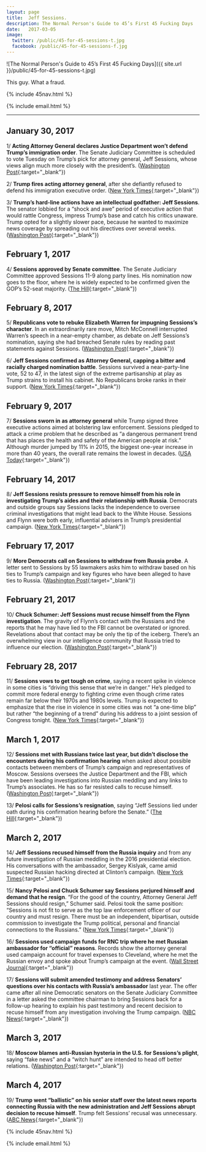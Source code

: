 ```yaml
---
layout: page
title:  Jeff Sessions.
description: The Normal Person's Guide to 45’s First 45 Fucking Days
date:   2017-03-05
image:
  twitter: /public/45-for-45-sessions-t.jpg
  facebook: /public/45-for-45-sessions-f.jpg
---
```

![The Normal Person's Guide to 45’s First 45 Fucking Days]({{ site.url }}/public/45-for-45-sessions-t.jpg)

<p class="lead">This guy. What a fraud.</p>

{% include 45nav.html %}

<!-- MailChimp -->
{% include email.html %}

<hr>


<h2 class="dateline">January 30, 2017</h2>

1/ **Acting Attorney General declares Justice Department won’t defend Trump’s immigration order**. The Senate Judiciary Committee is scheduled to vote Tuesday on Trump’s pick for attorney general, Jeff Sessions, whose views align much more closely with the president’s. ([Washington Post](https://www.washingtonpost.com/news/post-nation/wp/2017/01/30/trump-says-all-is-going-well-on-immigration-order-amid-questions-and-confusion/){:target="_blank"})

2/ **Trump fires acting attorney general**, after she defiantly refused to defend his immigration executive order. ([New York Times](https://www.nytimes.com/2017/01/30/us/politics/trump-immigration-ban-memo.html){:target="_blank"})

3/ **Trump’s hard-line actions have an intellectual godfather: Jeff Sessions**. The senator lobbied for a “shock and awe” period of executive action that would rattle Congress, impress Trump’s base and catch his critics unaware. Trump opted for a slightly slower pace, because he wanted to maximize news coverage by spreading out his directives over several weeks. ([Washington Post](https://www.washingtonpost.com/politics/trumps-hard-line-actions-have-an-intellectual-godfather-jeff-sessions/2017/01/30/ac393f66-e4d4-11e6-ba11-63c4b4fb5a63_story.html){:target="_blank"})

<h2 class="dateline">February 1, 2017</h2>

4/ **Sessions approved by Senate committee**. The Senate Judiciary Committee approved Sessions 11-9 along party lines. His nomination now goes to the floor, where he is widely expected to be confirmed given the GOP’s 52-seat majority. ([The Hill](http://thehill.com/homenews/administration/317035-sessions-approved-by-senate-committee){:target="_blank"})

<h2 class="dateline">February 8, 2017</h2>

5/ **Republicans vote to rebuke Elizabeth Warren for impugning Sessions’s character**. In an extraordinarily rare move, Mitch McConnell interrupted Warren’s speech in a near-empty chamber, as debate on Jeff Sessions’s nomination, saying she had breached Senate rules by reading past statements against Sessions. ([Washington Post](https://www.washingtonpost.com/news/powerpost/wp/2017/02/07/republicans-vote-to-rebuke-elizabeth-warren-for-impugning-sessionss-character/){:target="_blank"})

6/ **Jeff Sessions confirmed as Attorney General, capping a bitter and racially charged nomination battle**. Sessions survived a near-party-line vote, 52 to 47, in the latest sign of the extreme partisanship at play as Trump strains to install his cabinet. No Republicans broke ranks in their support. ([New York Times](https://www.nytimes.com/2017/02/08/us/politics/jeff-sessions-attorney-general-confirmation.html){:target="_blank"})

<h2 class="dateline">February 9, 2017</h2>

7/ **Sessions sworn in as attorney general** while Trump signed three executive actions aimed at bolstering law enforcement. Sessions pledged to attack a crime problem that he described as “a dangerous permanent trend that has places the health and safety of the American people at risk.” Although murder jumped by 11% in 2015, the biggest one-year increase in more than 40 years, the overall rate remains the lowest in decades. ([USA Today](http://www.usatoday.com/story/news/politics/2017/02/09/jeff-sessions-sworn-84th-attorney-general-executive-actions/97691732/){:target="_blank"})

<h2 class="dateline">February 14, 2017</h2>

8/ **Jeff Sessions resists pressure to remove himself from his role in investigating Trump’s aides and their relationship with Russia**. Democrats and outside groups say Sessions lacks the independence to oversee criminal investigations that might lead back to the White House. Sessions and Flynn were both early, influential advisers in Trump’s presidential campaign. ([New York Times](https://www.nytimes.com/2017/02/14/us/politics/attorney-general-jeff-sessions-russia-inquiries.html){:target="_blank"})

<h2 class="dateline">February 17, 2017</h2>

9/ **More Democrats call on Sessions to withdraw from Russia probe**. A letter sent to Sessions by 55 lawmakers asks him to withdraw based on his ties to Trump’s campaign and key figures who have been alleged to have ties to Russia. ([Washington Post](https://www.washingtonpost.com/news/powerpost/wp/2017/02/17/more-democrats-call-on-sessions-to-withdraw-from-russia-probe/){:target="_blank"})

<h2 class="dateline">February 21, 2017</h2>

10/ **Chuck Schumer: Jeff Sessions must recuse himself from the Flynn investigation**. The gravity of Flynn’s contact with the Russians and the reports that he may have lied to the FBI cannot be overstated or ignored. Revelations about that contact may be only the tip of the iceberg. There’s an overwhelming view in our intelligence community that Russia tried to influence our election. ([Washington Post](https://www.washingtonpost.com/opinions/chuck-schumer-jeff-sessions-must-recuse-himself-from-the-flynn-investigation/2017/02/21/ddecef5c-f556-11e6-8d72-263470bf0401_story.html){:target="_blank"})

<h2 class="dateline">February 28, 2017</h2>

11/ **Sessions vows to get tough on crime**, saying a recent spike in violence in some cities is “driving this sense that we’re in danger.” He’s pledged to commit more federal energy to fighting crime even though crime rates remain far below their 1970s and 1980s levels. Trump is expected to emphasize that the rise in violence in some cities was not “a one-time blip” but rather “the beginning of a trend” during his address to a joint session of Congress tonight. ([New York Times](https://www.nytimes.com/2017/02/28/us/politics/jeff-sessions-crime.html){:target="_blank"})

<h2 class="dateline">March 1, 2017</h2>

12/ **Sessions met with Russians twice last year, but didn’t disclose the encounters during his confirmation hearing** when asked about possible contacts between members of Trump’s campaign and representatives of Moscow. Sessions oversees the Justice Department and the FBI, which have been leading investigations into Russian meddling and any links to Trump’s associates. He has so far resisted calls to recuse himself. ([Washington Post](https://www.washingtonpost.com/world/national-security/sessions-spoke-twice-with-russian-ambassador-during-trumps-presidential-campaign-justice-officials-say/2017/03/01/77205eda-feac-11e6-99b4-9e613afeb09f_story.html){:target="_blank"})

13/ **Pelosi calls for Sessions’s resignation**, saying “Jeff Sessions lied under oath during his confirmation hearing before the Senate.” ([The Hill](http://thehill.com/blogs/blog-briefing-room/news/321938-pelosi-calls-on-sessions-to-resign){:target="_blank"})

<h2 class="dateline">March 2, 2017</h2>

14/ **Jeff Sessions recused himself from the Russia inquiry** and from any future investigation of Russian meddling in the 2016 presidential election. His conversations with the ambassador, Sergey Kislyak, came amid suspected Russian hacking directed at Clinton’s campaign. ([New York Times](https://www.nytimes.com/2017/03/02/us/politics/jeff-sessions-russia-trump-investigation-democrats.html){:target="_blank"})

15/ **Nancy Pelosi and Chuck Schumer say Sessions perjured himself and demand that he resign**. “For the good of the country, Attorney General Jeff Sessions should resign,” Schumer said. Pelosi took the same position: “Sessions is not fit to serve as the top law enforcement officer of our country and must resign. There must be an independent, bipartisan, outside commission to investigate the Trump political, personal and financial connections to the Russians.” ([New York Times](https://www.nytimes.com/2017/03/02/us/politics/jeff-sessions-russia-trump-investigation-democrats.html){:target="_blank"})

16/ **Sessions used campaign funds for RNC trip where he met Russian ambassador for “official” reasons**. Records show the attorney general used campaign account for travel expenses to Cleveland, where he met the Russian envoy and spoke about Trump’s campaign at the event. ([Wall Street Journal](https://www.wsj.com/articles/jeff-sessions-used-political-funds-for-republican-convention-expenses-1488509301){:target="_blank"})

17/ **Sessions will submit amended testimony and address Senators’ questions over his contacts with Russia’s ambassador** last year. The offer came after all nine Democratic senators on the Senate Judiciary Committee in a letter asked the committee chairman to bring Sessions back for a follow-up hearing to explain his past testimony and recent decision to recuse himself from any investigation involving the Trump campaign. ([NBC News](http://www.nbcnews.com/politics/politics-news/sessions-will-submit-amended-testimony-address-senators-questions-n729026){:target="_blank"})

<h2 class="dateline">March 3, 2017</h2>

18/ **Moscow blames anti-Russian hysteria in the U.S. for Sessions’s plight**, saying “fake news” and a “witch hunt” are intended to head off better relations. ([Washington Post](https://www.washingtonpost.com/world/europe/moscow-blames-anti-russian-hysteria-for-sessionss-plight/2017/03/03/081e94e8-0000-11e7-a51a-e16b4bcc6644_story.html){:target="_blank"})

<h2 class="dateline">March 4, 2017</h2>

19/ **Trump went “ballistic” on his senior staff over the latest news reports connecting Russia with the new administration and Jeff Sessions abrupt decision to recuse himself**. Trump felt Sessions’ recusal was unnecessary. ([ABC News](http://abcnews.go.com/Politics/trump-flashes-anger-sessions-recusal-russia-stories-tense/story?id=45908106){:target="_blank"})

{% include 45nav.html %}

<!-- MailChimp -->
{% include email.html %}